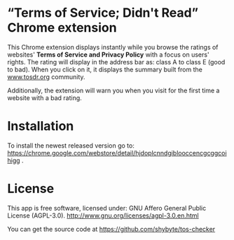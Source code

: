 “Terms of Service; Didn't Read” Chrome extension
================================================
This Chrome extension displays instantly while you browse the ratings of websites' **Terms of Service and Privacy Policy** with a focus on users' rights. The rating will display in the address bar as: class A to class E (good to bad). When you click on it, it displays the summary built from the www.tosdr.org community.

Additionally, the extension will warn you when you visit for the first time a website with a bad rating.

Installation
============
To install the newest released version go to: https://chrome.google.com/webstore/detail/hjdoplcnndgiblooccencgcggcoihigg .

License
=======

This app is free software, licensed under: GNU Affero General Public License (AGPL-3.0). http://www.gnu.org/licenses/agpl-3.0.en.html

You can get the source code at https://github.com/shybyte/tos-checker
